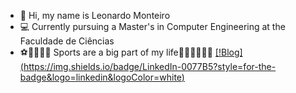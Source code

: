 - 👋 Hi, my name is Leonardo Monteiro
- 💻 Currently pursuing a Master's in Computer Engineering at the Faculdade de Ciências
- ⚽️🥎🏐🎱🏓 Sports are a big part of my life🏸🥊🥋🏋️‍♀️🤼
  [ [!Blog] (https://img.shields.io/badge/LinkedIn-0077B5?style=for-the-badge&logo=linkedin&logoColor=white)](https://www.linkedin.com/in/leonardomonteiro3467/)
